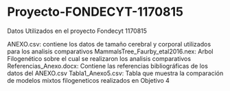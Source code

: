 # Proyecto-FONDECYT-1170815
Datos Utilizados en el proyecto Fondecyt 1170815

ANEXO.csv: contiene los datos de tamaño cerebral y corporal utilizados para los analisis comparativos
MammalsTree_Faurby_etal2016.nex: Arbol Filogenético sobre el cual se realizaron los analisis comparativos
Referencias_Anexo.docx: Contiene las referencias bibliográficas de los datos del ANEXO.csv
Tabla1_Anexo5.csv: Tabla que muestra la comparación de modelos mixtos filogeneticos realizados en Objetivo 4
